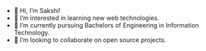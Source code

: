 - 👋 Hi, I’m Sakshi!
- 👀 I’m interested in learning new web technologies.
- 🌱 I’m currently pursuing Bachelors of Engineering in Information Technology.
- 💞️ I’m looking to collaborate on open source projects.
<!-- - 📫 You can reach me on https://www.linkedin.com/in/sakshi-bhakta-0ba4b81ba/ -->


<!---
sakshii2000/sakshii2000 is a ✨ special ✨ repository because its `README.md` (this file) appears on your GitHub profile.
You can click the Preview link to take a look at your changes.
--->
